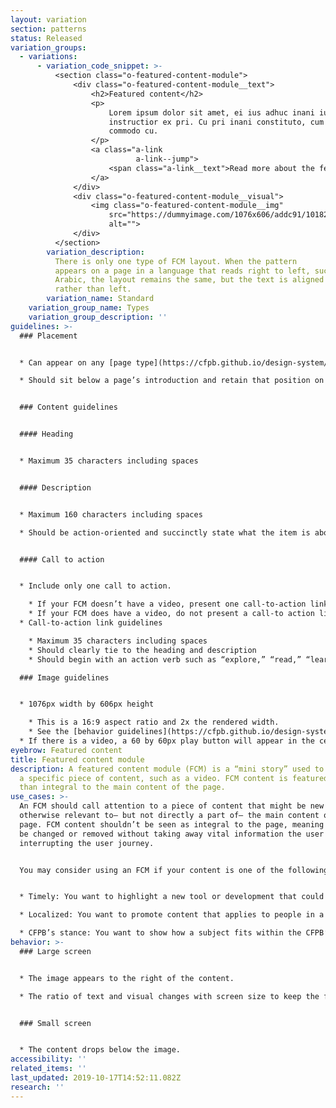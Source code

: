 ```yaml
---
layout: variation
section: patterns
status: Released
variation_groups:
  - variations:
      - variation_code_snippet: >-
          <section class="o-featured-content-module">
              <div class="o-featured-content-module__text">
                  <h2>Featured content</h2>
                  <p>
                      Lorem ipsum dolor sit amet, ei ius adhuc inani iudico, labitur
                      instructior ex pri. Cu pri inani constituto, cum aeque noster
                      commodo cu.
                  </p>
                  <a class="a-link
                            a-link--jump">
                      <span class="a-link__text">Read more about the feature</span>
                  </a>
              </div>
              <div class="o-featured-content-module__visual">
                  <img class="o-featured-content-module__img"
                      src="https://dummyimage.com/1076x606/addc91/101820"
                      alt="">
              </div>
          </section>
        variation_description:
          There is only one type of FCM layout. When the pattern
          appears on a page in a language that reads right to left, such as
          Arabic, the layout remains the same, but the text is aligned right
          rather than left.
        variation_name: Standard
    variation_group_name: Types
    variation_group_description: ''
guidelines: >-
  ### Placement 


  * Can appear on any [page type](https://cfpb.github.io/design-system/pages/) 

  * Should sit below a page’s introduction and retain that position on all screen sizes  


  ### Content guidelines 


  #### Heading 


  * Maximum 35 characters including spaces 


  #### Description 


  * Maximum 160 characters including spaces 

  * Should be action-oriented and succinctly state what the item is about and how it relates to the main content of the page 


  #### Call to action 


  * Include only one call to action. 

    * If your FCM doesn’t have a video, present one call-to-action link.  
    * If your FCM does have a video, do not present a call-to action link. The desired action is for the user to play the video, so the play button serves as a visual call-to-action.  
  * Call-to-action link guidelines 

    * Maximum 35 characters including spaces 
    * Should clearly tie to the heading and description 
    * Should begin with an action verb such as “explore,” “read,” “learn,” or “discover”  

  ### Image guidelines 


  * 1076px width by 606px height 

    * This is a 16:9 aspect ratio and 2x the rendered width.   
    * See the [behavior guidelines](https://cfpb.github.io/design-system/patterns/featured-content-module#behavior) below regarding how the image will crop as the browser width changes.   
  * If there is a video, a 60 by 60px play button will appear in the center of the image. Make sure the image’s subject is not obscured by the play button, particularly ensuring that no faces are covered by the button.
eyebrow: Featured content
title: Featured content module
description: A featured content module (FCM) is a “mini story” used to highlight
  a specific piece of content, such as a video. FCM content is featured rather
  than integral to the main content of the page.
use_cases: >-
  An FCM should call attention to a piece of content that might be new or
  otherwise relevant to— but not directly a part of— the main content on the
  page. FCM content shouldn’t be seen as integral to the page, meaning it could
  be changed or removed without taking away vital information the user needs or
  interrupting the user journey.  


  You may consider using an FCM if your content is one of the following. 


  * Timely: You want to highlight a new tool or development that could be impactful to visitors. Keep in mind that, when the content becomes dated and you remove it from the FCM, you must ensure you’re not removing the only way users can navigate to it. Be sure to plan a permanent home for the content. 

  * Localized: You want to promote content that applies to people in a specific geographic area. An FCM provides emphasis and placement that will help ensure that specific audience sees the content. When the content is removed, it won’t disrupt the main user flow of the page.  

  * CFPB’s stance: You want to show how a subject fits within the CFPB’s areas of expertise and what the CFPB’s stance is on it.
behavior: >-
  ### Large screen 


  * The image appears to the right of the content.  

  * The ratio of text and visual changes with screen size to keep the full height of the image visible. As available width dips below the maximum page width, the text area shrinks in width while the visual maintains a fixed width of 270px. That means that the height and aspect ratio of the visual will change as the screen shrinks, and the image will be cropped between 16% and 29% from each side. 


  ### Small screen 


  * The content drops below the image.
accessibility: ''
related_items: ''
last_updated: 2019-10-17T14:52:11.082Z
research: ''
---
```

